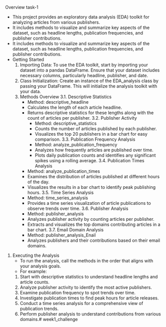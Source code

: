 Overview
task-1
- This project provides an exploratory data analysis (EDA) toolkit for analyzing articles from various publishers. 
- It includes methods to visualize and summarize key aspects of the dataset, such as headline lengths, publication frequencies, and publisher contributions.
- It includes methods to visualize and summarize key aspects of the dataset, such as headline lengths, publication frequencies, and publisher contributions.
- Getting Started
  1. Importing Data: To use the EDA toolkit, start by importing your dataset into a pandas DataFrame. Ensure that your dataset includes necessary columns, particularly headline,    publisher, and date.
  2. Class Initialization: Create an instance of the EDA_analysis class by passing your DataFrame. This will initialize the analysis toolkit with your data.
  3. Methods Overview
  3.1. Descriptive Statistics
     - Method: descriptive_headline
     - Calculates the length of each article headline.
     - Returns descriptive statistics for these lengths along with the count of articles per publisher.
   3.2. Publisher Activity
       - Method: descriptive_statistics
       - Counts the number of articles published by each publisher.
       - Visualizes the top 20 publishers in a bar chart for easy comparison.
   3.3. Publication Frequency Analysis
       - Method: analyze_publication_frequency
       - Analyzes how frequently articles are published over time.
       - Plots daily publication counts and identifies any significant spikes using a rolling average.
  3.4. Publication Times Analysis
      - Method: analyze_publication_times
      - Examines the distribution of articles published at different hours of the day.
      - Visualizes the results in a bar chart to identify peak publishing hours.
  3.5. Time Series Analysis
      - Method: time_series_analysis
      - Provides a time series visualization of article publications to observe trends over time.
  3.6. Publisher Analysis
      - Method: publisher_analysis
      - Analyzes publisher activity by counting articles per publisher.
      - Extracts and visualizes the top domains contributing articles in a bar chart.
  3.7. Email Domain Analysis
      - Method: publisher_analysis_Enail
      - Analyzes publishers and their contributions based on their email domains.
1. Executing the Analysis
   - To run the analysis, call the methods in the order that aligns with your analysis goals.
   - For example:
    1. Start with descriptive statistics to understand headline lengths and article counts.
    2. Analyze publisher activity to identify the most active publishers.
    3. Examine publication frequency to spot trends over time.
    4. Investigate publication times to find peak hours for article releases.
    5. Conduct a time series analysis for a comprehensive view of publication trends.
    6. Perform publisher analysis to understand contributions from various domains.# week1_challenge

